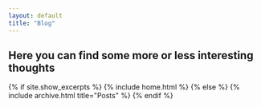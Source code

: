 ```yaml
---
layout: default
title: "Blog"
---
```



## Here you can find some more or less interesting thoughts

  
{% if site.show_excerpts %}
  {% include home.html %}
{% else %}
  {% include archive.html title="Posts" %}
{% endif %}
